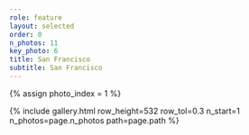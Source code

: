 ```yaml
---
role: feature
layout: selected
order: 0
n_photos: 11
key_photo: 6
title: San Francisco
subtitle: San Francisco
---
```


{% assign photo_index = 1 %}

{% include gallery.html row_height=532 row_tol=0.3 n_start=1 n_photos=page.n_photos path=page.path %}
